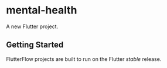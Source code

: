 # mental-health

A new Flutter project.

## Getting Started

FlutterFlow projects are built to run on the Flutter _stable_ release.
